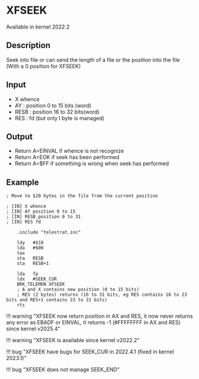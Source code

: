 # XFSEEK

Available in kernel 2022.2

## Description

Seek into file or can send the length of a file or the position into the file (With a 0 position for XFSEEK)

## Input

* X whence
* AY : position 0 to 15 bits (word)
* RESB : position 16 to 32 bits(word)
* RES : fd (but only I byte is managed)

## Output

* Return A=EINVAL if whence is not recognize
* Return A=EOK if seek has been performed
* Return A=$FF if something is wrong when seek has performed

## Example

``` ca65
; Move to $20 bytes in the file from the current position

; [IN] X whence
; [IN] AY position 0 to 15
; [IN] RESB position 0 to 31
; [IN] RES fd

    .include "telestrat.inc"

    ldy   #$10
    lda   #$00
    tax
    sta   RESB
    sta   RESB+1

    lda   fp
    ldx   #SEEK_CUR
    BRK_TELEMON XFSEEK
    ; A and X contains new position (0 to 15 bits)
    ; RES (2 bytes) returns (16 to 31 bits, eg RES contains 16 to 23 bits and RES+1 contains 23 to 31 bits)
    rts

```

!!! warning "XFSEEK now return position in AX and RES, it now never returns any error as EBADF or EINVAL, it returns -1 (#FFFFFFFF in AX and RES) since kernel v2025.4"

!!! warning "XFSEEK is available since kernel v2022.2"

!!! bug "XFSEEK have bugs for SEEK_CUR in 2022.4.1 (fixed in kernel 2023.1)"

!!! bug "XFSEEK does not manage SEEK_END"
